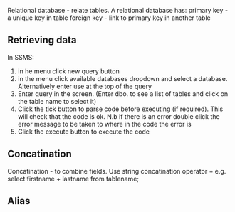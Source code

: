 Relational database - relate tables.  A relational database has:
primary key - a unique key in table
foreign key - link to primary key in another table

Retrieving data
-----------------

In SSMS:
1. in he menu click new query button
2. in the menu click available databases dropdown and select a database. Alternatively enter use <databasename> at the top of the query
3. Enter query in the screen. (Enter dbo. to see a list of tables and click on the table name to select it)
4. Click the tick button to parse code before executing (if required). This will check that the code is ok. N.b if there is an error double click
  the error message to be taken to where in the code the error is
5. Click the execute button to execute the code
  
Concatination
---------------
Concatination - to combine fields. Use string concatination operator +
e.g. select firstname + lastname from tablename;

Alias
------
